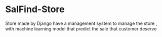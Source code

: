 # SalFind-Store
Store made by Django have a management system to manage the store , with machine learning model that predict the sale that customer deserve

